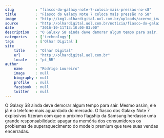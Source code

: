 ```yaml
---
slug          : "fiasco-do-galaxy-note-7-coloca-mais-pressao-no-s8"
title         : "Fiasco do Galaxy Note 7 coloca mais pressão no S8"
image         : "http://img1.olhardigital.uol.com.br/uploads/acervo_imagens/2016/10/20161011132016_660_420.jpg"
source        : "http://olhardigital.uol.com.br/noticia/fiasco-do-galaxy-note-7-coloca-mais-pressao-no-s8/62964"
date          : "2016-10-11T13:10:00-03:00"
description   : "O Galaxy S8 ainda deve demorar algum tempo para sair. Mesmo assim, ele já é o telefone mais aguardado do mercado. O fiasco dos Galaxy Note 7 explosivos fizeram com que o próximo flagship da Samsung herdasse uma grande responsabilidade: apagar da memória dos consumidores os problemas de superaquecimento do modelo premium que teve suas vendas encerradas."
categories    : ['technology']
tags          : ['Olhar Digital']
site          :
    title     : "Olhar Digital"
    url       : "http://olhardigital.uol.com.br"
    locale    : "pt_BR"
author        :
    name      : "Rodrigo Loureiro"
    image     : null
    biography : null
    profile   : null
    facebook  : null
    twitter   : null
---
```


O Galaxy S8 ainda deve demorar algum tempo para sair. Mesmo assim, ele já é o telefone mais aguardado do mercado. O fiasco dos Galaxy Note 7 explosivos fizeram com que o próximo flagship da Samsung herdasse uma grande responsabilidade: apagar da memória dos consumidores os problemas de superaquecimento do modelo premium que teve suas vendas encerradas.
